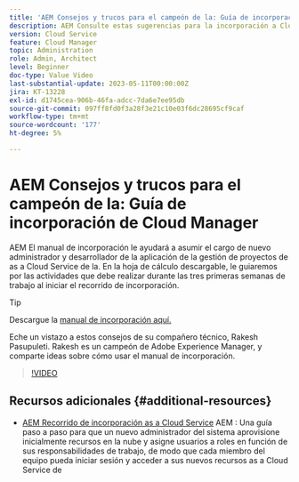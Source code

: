 ```yaml
---
title: 'AEM Consejos y trucos para el campeón de la: Guía de incorporación de Cloud Manager'
description: AEM Consulte estas sugerencias para la incorporación a Cloud Manager y el manual de incorporación de Rakesh Pasupuleti, campeón y experto en.
version: Cloud Service
feature: Cloud Manager
topic: Administration
role: Admin, Architect
level: Beginner
doc-type: Value Video
last-substantial-update: 2023-05-11T00:00:00Z
jira: KT-13228
exl-id: d1745cea-906b-46fa-adcc-7da6e7ee95db
source-git-commit: 097ff8fd0f3a28f3e21c10e03f6dc28695cf9caf
workflow-type: tm+mt
source-wordcount: '177'
ht-degree: 5%

---
```


# AEM Consejos y trucos para el campeón de la: Guía de incorporación de Cloud Manager

AEM El manual de incorporación le ayudará a asumir el cargo de nuevo administrador y desarrollador de la aplicación de la gestión de proyectos de as a Cloud Service de la. En la hoja de cálculo descargable, le guiaremos por las actividades que debe realizar durante las tres primeras semanas de trabajo al iniciar el recorrido de incorporación.

>[!TIP]
>
>Descargue la [manual de incorporación aquí.](./assets/Cloud-Manager-for-AEM-as-a-Cloud-Service.xlsx)

Eche un vistazo a estos consejos de su compañero técnico, Rakesh Pasupuleti. Rakesh es un campeón de Adobe Experience Manager, y comparte ideas sobre cómo usar el manual de incorporación.

>[!VIDEO](https://video.tv.adobe.com/v/3419299?quality=12&learn=on)

## Recursos adicionales {#additional-resources}

* [AEM Recorrido de incorporación as a Cloud Service](https://experienceleague.adobe.com/docs/experience-manager-cloud-service/content/onboarding/journey/overview.html?lang=es) AEM : Una guía paso a paso para que un nuevo administrador del sistema aprovisione inicialmente recursos en la nube y asigne usuarios a roles en función de sus responsabilidades de trabajo, de modo que cada miembro del equipo pueda iniciar sesión y acceder a sus nuevos recursos as a Cloud Service de

